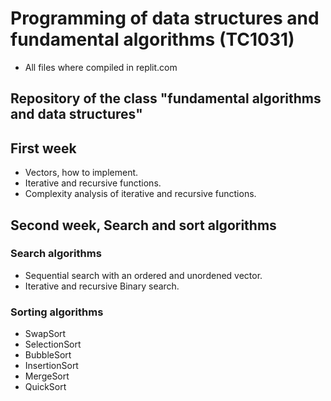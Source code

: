 # Programming of data structures and fundamental algorithms (TC1031)
- All files where compiled in replit.com
## Repository of the class "fundamental algorithms and data structures"
## First week
- Vectors, how to implement.
- Iterative and recursive functions.
- Complexity analysis of iterative and recursive functions.
## Second week, Search and sort algorithms
### Search algorithms
- Sequential search with an ordered and unordened vector.
- Iterative and recursive Binary search.
### Sorting algorithms
- SwapSort
- SelectionSort
- BubbleSort
- InsertionSort
- MergeSort
- QuickSort
